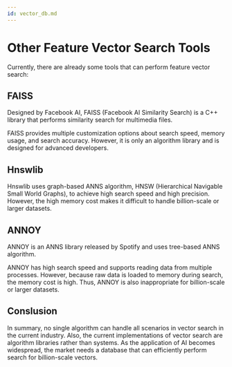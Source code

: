 ```yaml
---
id: vector_db.md
---
```


# Other Feature Vector Search Tools

Currently, there are already some tools that can perform feature vector search:

## FAISS

Designed by Facebook AI, FAISS (Facebook AI Similarity Search) is a C++ library that performs similarity search for multimedia files.

FAISS provides multiple customization options about search speed, memory usage, and search accuracy. However, it is only an algorithm library and is designed for advanced developers.

## Hnswlib

Hnswlib uses graph-based ANNS algorithm, HNSW (Hierarchical Navigable Small World Graphs), to achieve high search speed and high precision. However, the high memory cost makes it difficult to handle billion-scale or larger datasets.

## ANNOY

ANNOY is an ANNS library released by Spotify and uses tree-based ANNS algorithm.

ANNOY has high search speed and supports reading data from multiple processes. However, because raw data is loaded to memory during search, the memory cost is high. Thus, ANNOY is also inappropriate for billion-scale or larger datasets.

## Conslusion

In summary, no single algorithm can handle all scenarios in vector search in the current industry. Also, the current implementations of vector search are algorithm libraries rather than systems. As the application of AI becomes widespread, the market needs a database that can efficiently perform search for billion-scale vectors.
